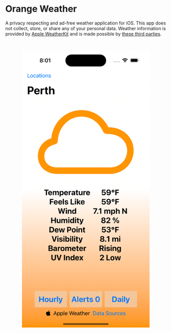 # Orange Weather

A privacy respecting and ad-free weather application for iOS. This app does not collect, store, or share any of your personal data. Weather information is provided by [Apple WeatherKit](https://developer.apple.com/weatherkit/) and is made possible by [these third parties](https://developer.apple.com/weatherkit/data-source-attribution/).


<br>

<p align="center">
      <img width="400" src="https://github.com/harr1424/Orange-Weather/blob/main/Simulator%20Screenshot%20-%20iPhone%2014%20Pro%20-%202023-07-08%20at%2020.01.27.png" alt="A screenshot depicting the app's main view.">
</p>

